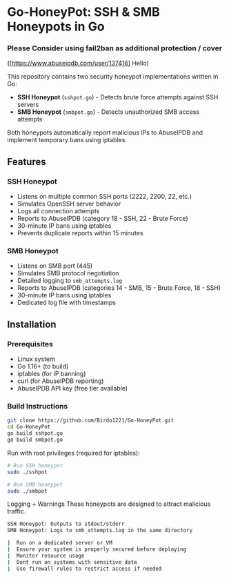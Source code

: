 # Go-HoneyPot: SSH & SMB Honeypots in Go
### Please Consider using fail2ban as additional protection / cover
([https://www.abuseipdb.com/user/137416] Hello)

This repository contains two security honeypot implementations written in Go:
- **SSH Honeypot** (`sshpot.go`) - Detects brute force attempts against SSH servers
- **SMB Honeypot** (`smbpot.go`) - Detects unauthorized SMB access attempts

Both honeypots automatically report malicious IPs to AbuseIPDB and implement temporary bans using iptables.

## Features

### SSH Honeypot
- Listens on multiple common SSH ports (2222, 2200, 22, etc.)
- Simulates OpenSSH server behavior
- Logs all connection attempts
- Reports to AbuseIPDB (category 18 - SSH, 22 - Brute Force)
- 30-minute IP bans using iptables
- Prevents duplicate reports within 15 minutes

### SMB Honeypot
- Listens on SMB port (445)
- Simulates SMB protocol negotiation
- Detailed logging to `smb_attempts.log`
- Reports to AbuseIPDB (categories 14 - SMB, 15 - Brute Force, 18 - SSH)
- 30-minute IP bans using iptables
- Dedicated log file with timestamps

## Installation

### Prerequisites
- Linux system
- Go 1.16+ (to build)
- iptables (for IP banning)
- curl (for AbuseIPDB reporting)
- AbuseIPDB API key (free tier available)

### Build Instructions
```bash
git clone https://github.com/Birdo1221/Go-HoneyPot.git
cd Go-HoneyPot
go build sshpot.go
go build smbpot.go
```

Run with root privileges (required for iptables):

```bash
# Run SSH honeypot
sudo ./sshpot

# Run SMB honeypot
sudo ./smbpot
```

Logging + Warnings
These honeypots are designed to attract malicious traffic.

```bash
SSH Honeypot: Outputs to stdout/stderr
SMB Honeypot: Logs to smb_attempts.log in the same directory

|  Run on a dedicated server or VM
|  Ensure your system is properly secured before deploying
|  Monitor resource usage
|  Dont run on systems with sensitive data
|  Use firewall rules to restrict access if needed
```
